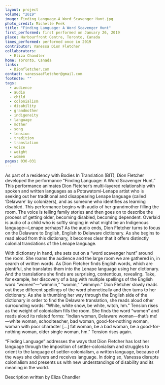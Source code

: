 ```yaml
---
layout: project
volume: "2019"
image: Finding_Language-A_Word_Scavenger_Hunt.jpg
photo_credit: Michelle Peek
title: "Finding Language: A Word Scavenger Hunt"
first_performed: first performed on January 26, 2019
place: Harbourfront Centre, Toronto, Canada
times_performed: performed once in 2019
contributor: Vanessa Dion Fletcher
collaborators:
  - Eliza Chandler
home: Toronto, Canada
links:
  - Dionfletcher.com
contact: vanessaafletcher@gmail.com
footnote: ""
tags:
  - audience
  - audio
  - child
  - colonialism
  - disability
  - grandmother
  - indigeneity
  - language
  - mother
  - song
  - tension
  - tradition
  - translation
  - voice
  - weight
  - women
pages: 030-031
---
```


As part of a residency with Bodies In Translation (BIT), Dion Fletcher developed the performance “Finding Language: A Word Scavenger Hunt.” This performance animates Dion Fletcher’s multi-layered relationship with spoken and written languages as a Potawatomi-Lenape artist who is seeking out her traditional and disappearing Lenape language (called ‘Delaware’ by colonizers), and as someone who identifies as learning disabled. This performance begins with audio of her grandmother filling the room. The voice is telling family stories and then goes on to describe the process of getting older, becoming disabled, becoming dependent. Overlaid is audio of a child who is softly singing in what might be an Indigenous language—Lenape perhaps? As the audio ends, Dion Fletcher turns to focus on the Delaware to English, English to Delaware dictionary. As she begins to read aloud from this dictionary, it becomes clear that it offers distinctly colonial translations of the Lenape language.

With dictionary in hand, she sets out on a “word scavenger hunt” around the room. She roams the audience and the large room we are gathered in, in search of written words. As Dion Fletcher finds English words, which are plentiful, she translates them into the Lenape language using her dictionary. And the translations she finds are surprising, contentious, revealing. Take, for example, her discovery of a bag with multiple spellings of the English word “women”—“wimmin,” “womin,” “wimmyn.” Dion Fletcher slowly reads out these different spellings of the word phonetically and then turns to her dictionary. As she is thumbing her way through the English side of the dictionary in order to find the Delaware translation, she reads aloud other surrounding words: “White, white snow, be white, witch, hm.” Tension rises as the weight of colonialism fills the room. She finds the word “women” and reads aloud its related forms: “Indian woman, Delaware woman—that’s me!—white woman, schoolteacher, bad woman, good-for-nothing woman, woman with poor character […] fat woman, be a bad woman, be a good-for-nothing woman, older single woman, hm.” Tension rises again.

“Finding Language” addresses the ways that Dion Fletcher has lost her language through the imposition of settler-colonialism and struggles to orient to the language of settler-colonialism, a written language, because of the ways she delivers and receives language. In doing so, Vanessa disrupts colonialism and presents us with new understandings of disability and its meaning in the world.

Description written by Eliza Chandler
